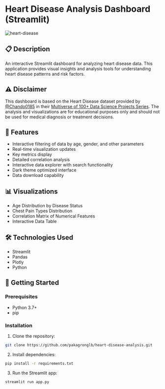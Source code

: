# Heart Disease Analysis Dashboard (Streamlit)

![heart-disease](./heart-disease.gif)

## 📋 Description
An interactive Streamlit dashboard for analyzing heart disease data. This application provides visual insights and analysis tools for understanding heart disease patterns and risk factors.

## ⚠️ Disclaimer
This dashboard is based on the Heart Disease dataset provided by [@Chando0185](https://github.com/Chando0185) in their [Multiverse of 100+ Data Science Projects Series](https://github.com/Chando0185/Multiverse_of_100-_data_science_project_series/blob/main/Heart%20Disease%20Prediction/heart.csv). The analysis and visualizations are for educational purposes only and should not be used for medical diagnosis or treatment decisions.

## 🎯 Features
- Interactive filtering of data by age, gender, and other parameters
- Real-time visualization updates
- Key metrics display
- Detailed correlation analysis
- Interactive data explorer with search functionality
- Dark theme optimized interface
- Data download capability

## 📊 Visualizations
- Age Distribution by Disease Status
- Chest Pain Types Distribution
- Correlation Matrix of Numerical Features
- Interactive Data Table

## 🛠️ Technologies Used
- Streamlit
- Pandas
- Plotly
- Python

## 🚀 Getting Started

### Prerequisites
- Python 3.7+
- pip

### Installation
1. Clone the repository:
```bash
git clone https://github.com/pakagronglb/heart-disease-analysis.git
```

2. Install dependencies:
```bash
pip install -r requirements.txt
```

3. Run the Streamlit app:
```bash
streamlit run app.py
```

